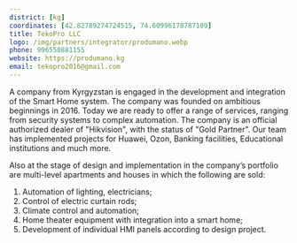 ```yaml
---
district: [kg]
coordinates: [42.82789274724515, 74.60996178787109]
title: TekoPro LLC
logo: /img/partners/integrator/produmano.webp
phone: 996550881155
website: https://produmano.kg
email: tekopro2016@gmail.com
---
```


A company from Kyrgyzstan is engaged in the development and integration of the Smart Home system. The company was founded on ambitious beginnings in 2016. Today we are ready to offer a range of services, ranging from security systems to complex automation. The company is an official authorized dealer of "Hikvision", with the status of "Gold Partner".
Our team has implemented projects for Huawei, Ozon, Banking facilities, Educational institutions and much more.


Also at the stage of design and implementation in the company’s portfolio are multi-level apartments and houses in which the following are sold:
1. Automation of lighting, electricians;
2. Control of electric curtain rods;
3. Climate control and automation;
4. Home theater equipment with integration into a smart home;
5. Development of individual HMI panels according to design project.

